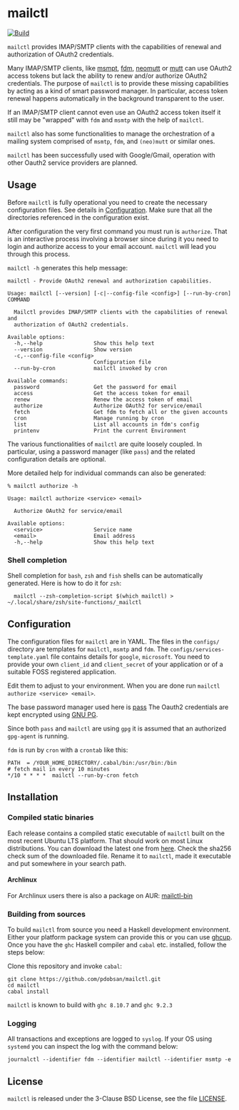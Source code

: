 # mailctl

[![Build](https://github.com/pdobsan/mailctl/actions/workflows/build.yaml/badge.svg)](https://github.com/pdobsan/mailctl/actions/workflows/build.yaml)

`mailctl` provides IMAP/SMTP clients with the capabilities of renewal and
authorization of OAuth2 credentials.

Many IMAP/SMTP clients, like [msmpt](https://marlam.de/msmtp/),
[fdm](https://github.com/nicm/fdm),
[neomutt](https://github.com/neomutt/neomutt) or
[mutt](http://www.mutt.org/) can use OAuth2 access tokens but lack the
ability to renew and/or authorize OAuth2 credentials. The purpose of
`mailctl` is to provide these missing capabilities by acting as a kind of
smart password manager. In particular, access token renewal happens
automatically in the background transparent to the user.

If an IMAP/SMTP client cannot even use an OAuth2 access token itself it
still may be "wrapped" with `fdm` and `msmtp` with the help of `mailctl`.

`mailctl` also has some functionalities to manage the orchestration of
a mailing system comprised of `msmtp`, `fdm`, and `(neo)mutt` or similar
ones.

`mailctl` has been successfully used with Google/Gmail, operation with other
Oauth2 service providers are planned.

## Usage

Before `mailctl` is fully operational you need to create the necessary
configuration files. See details in [Configuration](#configuration). Make
sure that all the directories referenced in the configuration exist.

After configuration the very first command you must run is `authorize`. That
is an interactive process involving a browser since during it you need to
login and authorize access to your email account. `mailctl` will lead you
through this process.

`mailctl -h` generates this help message:

    mailctl - Provide OAuth2 renewal and authorization capabilities.

    Usage: mailctl [--version] [-c|--config-file <config>] [--run-by-cron] COMMAND

      Mailctl provides IMAP/SMTP clients with the capabilities of renewal and
      authorization of OAuth2 credentials.

    Available options:
      -h,--help                Show this help text
      --version                Show version
      -c,--config-file <config>
                               Configuration file
      --run-by-cron            mailctl invoked by cron

    Available commands:
      password                 Get the password for email
      access                   Get the access token for email
      renew                    Renew the access token of email
      authorize                Authorize OAuth2 for service/email
      fetch                    Get fdm to fetch all or the given accounts
      cron                     Manage running by cron
      list                     List all accounts in fdm's config
      printenv                 Print the current Environment

The various functionalities of `mailctl` are quite loosely coupled. In
particular, using a password manager (like `pass`) and the related
configuration details are optional.

More detailed help for individual commands can also be generated:

    % mailctl authorize -h

    Usage: mailctl authorize <service> <email>

      Authorize OAuth2 for service/email

    Available options:
      <service>                Service name
      <email>                  Email address
      -h,--help                Show this help text


### Shell completion
 
Shell completion for `bash`, `zsh` and `fish` shells can be automatically
generated. Here is how to do it for `zsh`:

      mailctl --zsh-completion-script $(which mailctl) > ~/.local/share/zsh/site-functions/_mailctl


## Configuration

The configuration files for `mailctl` are in YAML. The files in the
`configs/` directory are templates for `mailctl`, `msmtp` and `fdm`. The
`configs/services-template.yaml` file contains details for `google`,
`microsoft`. You need to provide your own `client_id` and `client_secret` of
your application or of a suitable FOSS registered application.

Edit them to adjust to your environment. When you are done run
`mailctl authorize <service> <email>`.

The base password manager used here is
[pass](https://www.passwordstore.org/)
The Oauth2 credentials are kept encrypted using
[GNU PG](https://www.gnupg.org/).

Since both `pass` and `mailctl` are using `gpg` it is assumed that an
authorized `gpg-agent` is running.

`fdm` is run by `cron` with a `crontab` like this:

    PATH  = /YOUR_HOME_DIRECTORY/.cabal/bin:/usr/bin:/bin
    # fetch mail in every 10 minutes
    */10 * * * *  mailctl --run-by-cron fetch


## Installation

### Compiled static binaries

Each release contains a compiled static executable of `mailctl` built on the
most recent Ubuntu LTS platform. That should work on most Linux
distributions. You can download the latest one from
[here](https://github.com/pdobsan/mailctl/releases/latest). Check the sha256
check sum of the downloaded file. Rename it to `mailctl`, made it executable
and put somewhere in your search path.

#### Archlinux

For Archlinux users there is also a package on AUR:
[mailctl-bin](https://aur.archlinux.org/packages/mailctl-bin)

### Building from sources

To build `mailctl` from source you need a Haskell development environment.
Either your platform package system can provide this or you can use
[ghcup](https://www.haskell.org/ghcup/). Once you have the `ghc` Haskell
compiler and `cabal` etc. installed, follow the steps below:

Clone this repository and invoke `cabal`:

    git clone https://github.com/pdobsan/mailctl.git
    cd mailctl
    cabal install

`mailctl` is known to build with `ghc 8.10.7` and `ghc 9.2.3`

### Logging

All transactions and exceptions are logged to `syslog`. If your OS using
`systemd` you can inspect the log with the command below:

    journalctl --identifier fdm --identifier mailctl --identifier msmtp -e


## License

`mailctl` is released under the 3-Clause BSD License, see the file
[LICENSE](LICENSE).

